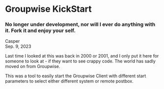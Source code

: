 # Groupwise KickStart

### No longer under development, nor will I ever do anything with it. Fork it and enjoy your self.

Casper<br/>
Sep. 9, 2023

Last time I looked at this was back in 2000 or 2001, and I only put it here for someone to look at - if they want to see crappy code. The world has sadly moved on from Groupwise.

This was a tool to easily start the Groupwise Client with different start parameters to select either different system or remote postbox. 